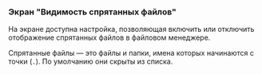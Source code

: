### Экран "Видимость спрятанных файлов"

На экране доступна настройка, позволяющая включить или отключить отображение спрятанных файлов в файловом менеджере.

Спрятанные файлы — это файлы и папки, имена которых начинаются с точки (`.`). По умолчанию они скрыты из списка.